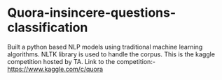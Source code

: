 # Quora-insincere-questions-classification

Built a python based NLP models using traditional machine learning algorithms. NLTK library is used to handle the corpus. 
This is the kaggle competition hosted by TA.
Link to the competition:- https://www.kaggle.com/c/quora

